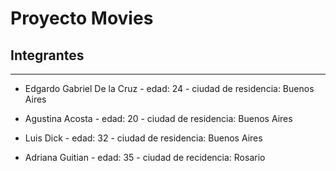 # Proyecto Movies

## Integrantes
---
* Edgardo Gabriel De la Cruz - edad: 24 - ciudad de residencia: Buenos Aires

* Agustina Acosta - edad: 20 - ciudad de residencia: Buenos Aires

* Luis Dick - edad: 32 - ciudad de residencia: Buenos Aires

* Adriana Guitian - edad: 35 - ciudad de recidencia: Rosario

